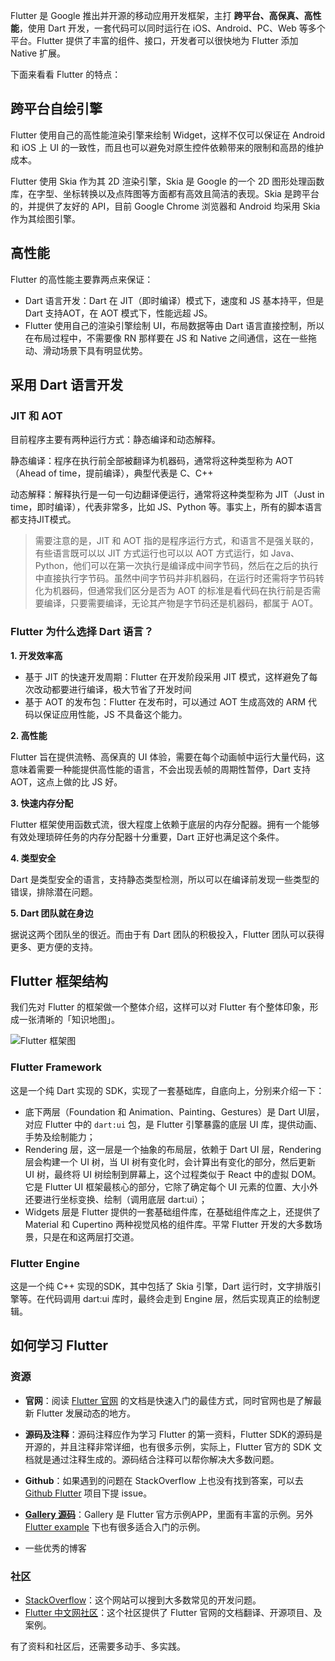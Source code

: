 Flutter 是 Google 推出并开源的移动应用开发框架，主打 **跨平台、高保真、高性能**，使用 Dart 开发，一套代码可以同时运行在 iOS、Android、PC、Web 等多个平台。Flutter 提供了丰富的组件、接口，开发者可以很快地为 Flutter 添加 Native 扩展。

下面来看看 Flutter 的特点：

## 跨平台自绘引擎

Flutter 使用自己的高性能渲染引擎来绘制 Widget，这样不仅可以保证在 Android 和 iOS 上 UI 的一致性，而且也可以避免对原生控件依赖带来的限制和高昂的维护成本。

Flutter 使用 Skia 作为其 2D 渲染引擎，Skia 是 Google 的一个 2D 图形处理函数库，在字型、坐标转换以及点阵图等方面都有高效且简洁的表现。Skia 是跨平台的，并提供了友好的 API，目前 Google Chrome 浏览器和 Android 均采用 Skia 作为其绘图引擎。

## 高性能

Flutter 的高性能主要靠两点来保证：

-   Dart 语言开发：Dart 在 JIT（即时编译）模式下，速度和 JS 基本持平，但是 Dart 支持AOT，在 AOT 模式下，性能远超 JS。
-   Flutter 使用自己的渲染引擎绘制 UI，布局数据等由 Dart 语言直接控制，所以在布局过程中，不需要像 RN 那样要在 JS 和 Native 之间通信，这在一些拖动、滑动场景下具有明显优势。

## 采用 Dart 语言开发

### JIT 和 AOT

目前程序主要有两种运行方式：静态编译和动态解释。

静态编译：程序在执行前全部被翻译为机器码，通常将这种类型称为 AOT（Ahead of time，提前编译），典型代表是 C、C++

动态解释：解释执行是一句一句边翻译便运行，通常将这种类型称为 JIT（Just in time，即时编译），代表非常多，比如 JS、Python 等。事实上，所有的脚本语言都支持JIT模式。

> 需要注意的是，JIT 和 AOT 指的是程序运行方式，和语言不是强关联的，有些语言既可以以 JIT 方式运行也可以以 AOT 方式运行，如 Java、Python，他们可以在第一次执行是编译成中间字节码，然后在之后的执行中直接执行字节码。虽然中间字节码并非机器码，在运行时还需将字节码转化为机器码，但通常我们区分是否为 AOT 的标准是看代码在执行前是否需要编译，只要需要编译，无论其产物是字节码还是机器码，都属于 AOT。

### Flutter 为什么选择 Dart 语言？

**1. 开发效率高**

- 基于 JIT 的快速开发周期：Flutter 在开发阶段采用 JIT 模式，这样避免了每次改动都要进行编译，极大节省了开发时间
- 基于 AOT 的发布包：Flutter 在发布时，可以通过 AOT 生成高效的 ARM 代码以保证应用性能，JS 不具备这个能力。

**2. 高性能**

Flutter 旨在提供流畅、高保真的 UI 体验，需要在每个动画帧中运行大量代码，这意味着需要一种能提供高性能的语言，不会出现丢帧的周期性暂停，Dart 支持 AOT，这点上做的比 JS 好。

**3. 快速内存分配**

Flutter 框架使用函数式流，很大程度上依赖于底层的内存分配器。拥有一个能够有效处理琐碎任务的内存分配器十分重要，Dart 正好也满足这个条件。

**4. 类型安全**

Dart 是类型安全的语言，支持静态类型检测，所以可以在编译前发现一些类型的错误，排除潜在问题。

**5. Dart 团队就在身边**

据说这两个团队坐的很近。而由于有 Dart 团队的积极投入，Flutter 团队可以获得更多、更方便的支持。

## Flutter 框架结构

我们先对 Flutter 的框架做一个整体介绍，这样可以对 Flutter 有个整体印象，形成一张清晰的「知识地图」。

![Flutter 框架图](https://gitee.com/owenlee233/image_store/raw/master/202109030923800.png)


### Flutter Framework

这是一个纯 Dart 实现的 SDK，实现了一套基础库，自底向上，分别来介绍一下：

-   底下两层（Foundation 和 Animation、Painting、Gestures）是  Dart UI层，对应 Flutter 中的 `dart:ui` 包，是 Flutter 引擎暴露的底层 UI 库，提供动画、手势及绘制能力；
-   Rendering 层，这一层是一个抽象的布局层，依赖于 Dart UI 层，Rendering 层会构建一个 UI 树，当 UI 树有变化时，会计算出有变化的部分，然后更新 UI 树，最终将 UI 树绘制到屏幕上，这个过程类似于 React 中的虚拟 DOM。它是 Flutter UI 框架最核心的部分，它除了确定每个 UI 元素的位置、大小外还要进行坐标变换、绘制（调用底层 dart:ui）；
-   Widgets 层是 Flutter 提供的一套基础组件库，在基础组件库之上，还提供了 Material 和 Cupertino 两种视觉风格的组件库。平常 Flutter 开发的大多数场景，只是在和这两层打交道。

### Flutter Engine

这是一个纯 C++ 实现的SDK，其中包括了 Skia 引擎，Dart 运行时，文字排版引擎等。在代码调用 dart:ui 库时，最终会走到 Engine 层，然后实现真正的绘制逻辑。

## 如何学习 Flutter

### 资源

-   **官网**：阅读 [Flutter 官网](https://flutter.dev/docs) 的文档是快速入门的最佳方式，同时官网也是了解最新 Flutter 发展动态的地方。

-   **源码及注释**：源码注释应作为学习 Flutter 的第一资料，Flutter SDK的源码是开源的，并且注释非常详细，也有很多示例，实际上，Flutter 官方的 SDK 文档就是通过注释生成的。源码结合注释可以帮你解决大多数问题。

-   **Github**：如果遇到的问题在 StackOverflow 上也没有找到答案，可以去 [Github Flutter](https://github.com/flutter/flutter) 项目下提 issue。

-   **[Gallery 源码](https://github.com/flutter/gallery)**：Gallery 是 Flutter 官方示例APP，里面有丰富的示例。另外 [Flutter example](https://github.com/flutter/flutter/tree/master/examples) 下也有很多适合入门的示例。

-   一些优秀的博客

### 社区

-   [StackOverflow](https://stackoverflow.com/)：这个网站可以搜到大多数常见的开发问题。
-   [Flutter 中文网社区](https://flutterchina.club)：这个社区提供了 Flutter 官网的文档翻译、开源项目、及案例。

有了资料和社区后，还需要多动手、多实践。